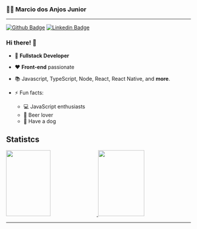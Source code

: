### 🤳🏽 Marcio dos Anjos Junior
---

[![Github Badge](https://img.shields.io/badge/-Github-000?style=flat-square&logo=Github&logoColor=white&link=https://github.com/marciodajr)](https://github.com/marciodajr)
[![Linkedin Badge](https://img.shields.io/badge/-LinkedIn-blue?style=flat-square&logo=Linkedin&logoColor=white&link=https://www.linkedin.com/in/marciodajr/)](https://www.linkedin.com/in/marciodajr/)

### Hi there! 👋

- 🧙 **Fullstack Developer**
- ❤️ **Front-end** passionate
- 📚 Javascript, TypeScript, Node, React, React Native, and **more**.

- ⚡ Fun facts: 
  - 💻 JavaScript enthusiasts 
  - 🍺 Beer lover 
  - 🐶 Have a dog

## Statistcs

<div>
  <a href="https://github.com/marciodajr">
  <img height="180em" style="width: 49%; border:0; margin: 0" src="https://github-readme-stats.vercel.app/api?username=marciodajr&show_icons=true&theme=chartreuse-dark&include_all_commits=true&count_private=true"/>
  <img height="180em" style="width: 50%; border:0; margin:0"  src="https://github-readme-stats.vercel.app/api/top-langs/?username=marciodajr&layout=compact&theme=chartreuse-dark"/>
</div>
  

---
